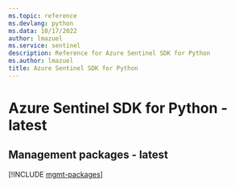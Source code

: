 ```yaml
---
ms.topic: reference
ms.devlang: python
ms.data: 10/17/2022
author: lmazuel
ms.service: sentinel
description: Reference for Azure Sentinel SDK for Python
ms.author: lmazuel
title: Azure Sentinel SDK for Python
---
```

# Azure Sentinel SDK for Python - latest

## Management packages - latest
[!INCLUDE [mgmt-packages](sentinel-mgmt-index.md)]
